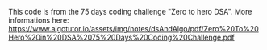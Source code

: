 This code is from the 75 days coding challenge "Zero to hero DSA".
More informations here:
https://www.algotutor.io/assets/img/notes/dsAndAlgo/pdf/Zero%20To%20Hero%20in%20DSA%2075%20Days%20Coding%20Challenge.pdf